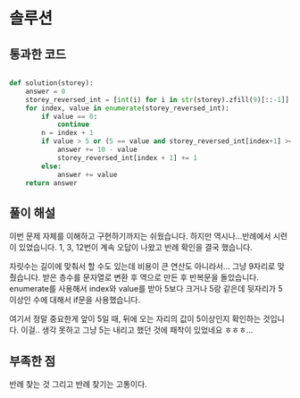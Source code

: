 # 솔루션

## 통과한 코드

```python

def solution(storey):
    answer = 0
    storey_reversed_int = [int(i) for i in str(storey).zfill(9)[::-1]]
    for index, value in enumerate(storey_reversed_int):
        if value == 0:
            continue
        n = index + 1
        if value > 5 or (5 == value and storey_reversed_int[index+1] >=5):
            answer += 10 - value
            storey_reversed_int[index + 1] += 1
        else:
            answer += value
    return answer
```

## 풀이 해설

이번 문제 자체를 이해하고 구현하기까지는 쉬웠습니다.
하지만 역시나...반례에서 시련이 있었습니다.
1, 3, 12번이 계속 오답이 나왔고 반례 확인을 결국 했습니다.

자릿수는 길이에 맞춰서 할 수도 있는데 비용이 큰 연산도 아니라서... 그냥 9자리로 맞췄습니다.
받은 층수를 문자열로 변환 후 역으로 만든 후 반복문을 돌았습니다.
enumerate를 사용해서 index와 value를 받아 5보다 크거나 5랑 같은데 뒷자리가 5 이상인 수에 대해서 if문을 사용했습니다.

여기서 정말 중요한게 앞이 5일 때, 뒤에 오는 자리의 값이 5이상인지 확인하는 것입니다.
이걸.. 생각 못하고 그냥 5는 내리고 했던 것에 패착이 있었네요 ㅎㅎㅎ...

## 부족한 점

반례 찾는 것 그리고 반례 찾기는 고통이다.
